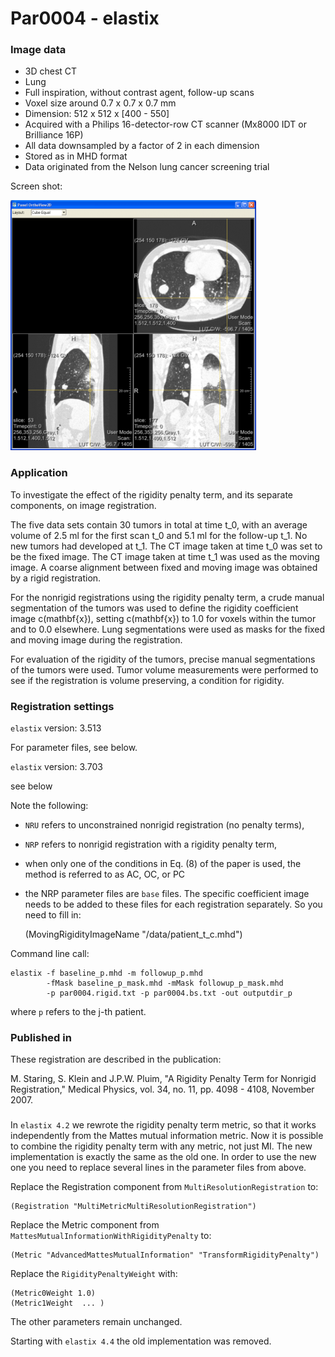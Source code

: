 # Par0004 - elastix

###  Image data

* 3D chest CT
* Lung
* Full inspiration, without contrast agent, follow-up scans
* Voxel size around 0.7 x 0.7 x 0.7 mm
* Dimension: 512 x 512 x [400 - 550]
* Acquired with a Philips 16-detector-row CT scanner (Mx8000 IDT or Brilliance 16P)
* All data downsampled by a factor of 2 in each dimension
* Stored as in MHD format
* Data originated from the Nelson lung cancer screening trial

Screen shot:

![alt-text](393px-Par0004screenshot1.png)

###  Application

To investigate the effect of the rigidity penalty term, and its separate components, on image registration.

The five data sets contain 30 tumors in total at time t_0, with an average volume of 2.5 ml for the first scan t_0 and 5.1 ml for the follow-up t_1. No new tumors had developed at t_1. The CT image taken at time t_0 was set to be the fixed image. The CT image taken at time t_1 was used as the moving image. A coarse alignment between fixed and moving image was obtained by a rigid registration.

For the nonrigid registrations using the rigidity penalty term, a crude manual segmentation of the tumors was used to define the rigidity coefficient image c(mathbf{x}), setting c(mathbf{x}) to 1.0 for voxels within the tumor and to 0.0 elsewhere. Lung segmentations were used as masks for the fixed and moving image during the registration.

For evaluation of the rigidity of the tumors, precise manual segmentations of the tumors were used. Tumor volume measurements were performed to see if the registration is volume preserving, a condition for rigidity.

###  Registration settings

`elastix` version: 3.513

For parameter files, see below.

`elastix` version: 3.703

see below

Note the following:

* `NRU` refers to unconstrained nonrigid registration (no penalty terms),
* `NRP` refers to nonrigid registration with a rigidity penalty term,
* when only one of the conditions in Eq. (8) of the paper is used, the method is referred to as AC, OC, or PC
* the NRP parameter files are `base` files. The specific coefficient image needs to be added to these files for each registration separately. So you need to fill in:


    (MovingRigidityImageName "/data/patient_t_c.mhd")


Command line call:


    elastix -f baseline_p.mhd -m followup_p.mhd
            -fMask baseline_p_mask.mhd -mMask followup_p_mask.mhd
            -p par0004.rigid.txt -p par0004.bs.txt -out outputdir_p


where `p` refers to the j-th patient.

###  Published in

These registration are described in the publication:

M. Staring, S. Klein and J.P.W. Pluim, "A Rigidity Penalty Term for Nonrigid Registration," Medical Physics, vol. 34, no. 11, pp. 4098 - 4108, November 2007.

###

In `elastix 4.2` we rewrote the rigidity penalty term metric, so that it works independently from the Mattes mutual information metric. Now it is possible to combine the rigidity penalty term with any metric, not just MI. The new implementation is exactly the same as the old one. In order to use the new one you need to replace several lines in the parameter files from above.

Replace the Registration component from `MultiResolutionRegistration` to:


    (Registration "MultiMetricMultiResolutionRegistration")


Replace the Metric component from `MattesMutualInformationWithRigidityPenalty` to:


    (Metric "AdvancedMattesMutualInformation" "TransformRigidityPenalty")


Replace the `RigidityPenaltyWeight` with:


    (Metric0Weight 1.0)
    (Metric1Weight  ... )


The other parameters remain unchanged.

Starting with `elastix 4.4` the old implementation was removed.
